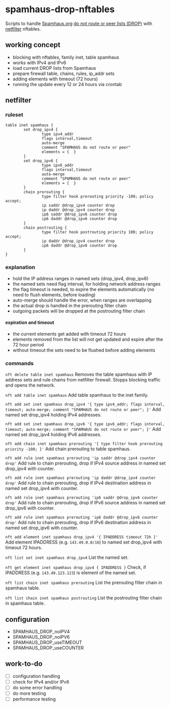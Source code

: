 # spamhaus-drop-nftables

Scripts to handle [Spamhaus.org](https://www.spamhaus.org/)
[do not route or peer lists (DROP)](https://www.spamhaus.org/blocklists/do-not-route-or-peer/)
with [netfilter](https://netfilter.org/) nftables.

## working concept

- blocking with nftables, family inet, table spamhaus
- works with IPv4 and IPv6
- load current DROP lists from Spamhaus
- prepare firewall table, chains, rules, ip_addr sets
- adding elements with timeout (72 hours)
- running the update every 12 or 24 hours via crontab

## netfilter

### ruleset

```
table inet spamhaus {
        set drop_ipv4 {
                type ipv4_addr
                flags interval,timeout
                auto-merge
                comment "SPAMHAUS do not route or peer"
                elements = {  }
        }
        set drop_ipv6 {
                type ipv6_addr
                flags interval,timeout
                auto-merge
                comment "SPAMHAUS do not route or peer"
                elements = {  }
        }
        chain prerouting {
                type filter hook prerouting priority -100; policy accept;
                ip saddr @drop_ipv4 counter drop
                ip daddr @drop_ipv4 counter drop
                ip6 saddr @drop_ipv6 counter drop
                ip6 daddr @drop_ipv6 counter drop
        }
        chain postrouting {
                type filter hook postrouting priority 100; policy accept;
                ip daddr @drop_ipv4 counter drop
                ip6 daddr @drop_ipv6 counter drop
        }
}
```

### explanation

- hold the IP address ranges in named sets (drop_ipv4, drop_ipv6)
- the named sets need flag interval, for holding network address ranges
- the flag timeout is needed, to expire the elements automatically (no need to flush elements, before loading)
- auto-merge should handle the error, when ranges are overlapping
- the actual drop is handled in the prerouting filter chain
- outgoing packets will be dropped at the postrouting filter chain

#### expiration and timeout

- the current elements get added with timeout 72 hours
- elements removed from the list will not get updated and expire after the 72 hour period
- without timeout the sets need to be flushed before adding elements

### commands

`nft delete table inet spamhaus`
Removes the table spamhaus with IP address sets and rule chains from netfilter firewall.
Stopps blocking traffic and opens the network.

`nft add table inet spamhaus`
Add table spamhaus to the inet family.

`nft add set inet spamhaus drop_ipv4 '{ type ipv4_addr; flags interval, timeout; auto-merge; comment "SPAMHAUS do not route or peer"; }'`
Add named set drop_ipv4 holding IPv4 addresses.

`nft add set inet spamhaus drop_ipv6 '{ type ipv6_addr; flags interval, timeout; auto-merge; comment "SPAMHAUS do not route or peer"; }'`
Add named set drop_ipv4 holding IPv6 addresses.

`nft add chain inet spamhaus prerouting '{ type filter hook prerouting priority -100; }'`
Add chain prerouting to table spamhaus.

`nft add rule inet spamhaus prerouting 'ip saddr @drop_ipv4 counter drop'`
Add rule to chain prerouting, drop if IPv4 source address in named set drop_ipv4 with counter.

`nft add rule inet spamhaus prerouting 'ip daddr @drop_ipv4 counter drop'`
Add rule to chain prerouting, drop if IPv4 destination address in named set drop_ipv4 with counter.

`nft add rule inet spamhaus prerouting 'ip6 saddr @drop_ipv6 counter drop'`
Add rule to chain prerouting, drop if IPv6 source address in named set drop_ipv6 with counter.

`nft add rule inet spamhaus prerouting 'ip6 daddr @drop_ipv6 counter drop'`
Add rule to chain prerouting, drop if IPv6 destination address in named set drop_ipv6 with counter.

`nft add element inet spamhaus drop_ipv4 '{ IPADDRESS timeout 72h }'`
Add element IPADDRESS (e.g. `143.49.0.0/16`) to named set drop_ipv4 with timeout 72 hours.

`nft list set inet spamhaus drop_ipv4`
List the named set.

`nft get element inet spamhaus drop_ipv4 { IPADDRESS }`
Check, if IPADDRESS (e.g. `143.49.123.123`) is element of the named set.

`nft list chain inet spamhaus prerouting`
List the prerouting filter chain in spamhaus table.

`nft list chain inet spamhaus postrouting`
List the postrouting filter chain in spamhaus table.

## configuration

*  SPAMHAUS_DROP_noIPV4
*  SPAMHAUS_DROP_noIPV6
*  SPAMHAUS_DROP_useTIMEOUT
*  SPAMHAUS_DROP_useCOUNTER

## work-to-do

- [ ] configuration handling
- [ ] check for IPv4 and/or IPv6
- [ ] do some error handling
- [ ] do more testing
- [ ] performance testing
